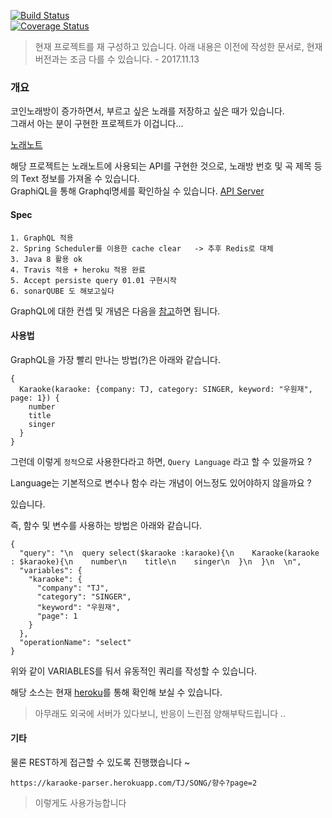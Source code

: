 [![Build Status](https://travis-ci.org/JangChulwoon/KaraokeParsing.svg?branch=master)](https://travis-ci.org/JangChulwoon/KaraokeParsing)    
[![Coverage Status](https://coveralls.io/repos/github/JangChulwoon/KaraokeParsing/badge.svg)](https://coveralls.io/github/JangChulwoon/KaraokeParsing)

> 현재 프로젝트를 재 구성하고 있습니다.  아래 내용은 이전에 작성한 문서로,
> 현재 버전과는 조금 다를 수 있습니다. - 2017.11.13  



### 개요     

코인노래방이 증가하면서, 부르고 싶은 노래를 저장하고 싶은 때가 있습니다.       
그래서 아는 분이 구현한 프로젝트가 이겁니다...     

[노래노트](http://www.noraenote.com/)
        

해당 프로젝트는 노래노트에 사용되는 API를 구현한 것으로, 노래방 번호 및 곡 제목 등의 Text 정보를 가져올 수 있습니다.    
GraphiQL을 통해 Graphql명세를 확인하실 수 있습니다. [API Server](211.249.62.150) 


#### Spec   

	1. GraphQL 적용   
	2. Spring Scheduler를 이용한 cache clear   -> 추후 Redis로 대체 
	3. Java 8 활용 ok
	4. Travis 적용 + heroku 적용 완료 
	5. Accept persiste query 01.01 구현시작 
	6. sonarQUBE 도 해보고싶다 



GraphQL에 대한 컨셉 및 개념은 다음을 [참고](https://jangchulwoon.github.io/graphql/2017/10/15/GraphQL/)하면 됩니다.

#### 사용법         

GraphQL을 가장 빨리 만나는 방법(?)은 아래와 같습니다. 
	
    {
      Karaoke(karaoke: {company: TJ, category: SINGER, keyword: "우원재", page: 1}) {
        number
        title
        singer
      }
    }




그런데 이렇게 `정적`으로 사용한다라고 하면,  `Query Language` 라고 할 수 있을까요 ?
    
Language는 기본적으로 변수나 함수 라는 개념이 어느정도 있어야하지 않을까요 ? 

있습니다. 

즉, 함수 및 변수를 사용하는 방법은 아래와 같습니다.

    {
      "query": "\n  query select($karaoke :karaoke){\n    Karaoke(karaoke : $karaoke){\n    number\n    title\n    singer\n  }\n  }\n  \n",
      "variables": {
        "karaoke": {
          "company": "TJ",
          "category": "SINGER",
          "keyword": "우원재",
          "page": 1
        }
      },
      "operationName": "select"
    }

위와 같이 VARIABLES를 둬서 유동적인 쿼리를 작성할 수 있습니다.   

해당 소스는 현재 [heroku](https://karaoke-parser.herokuapp.com/)를 통해 확인해 보실 수 있습니다.

> 아무래도 외국에 서버가 있다보니, 반응이 느린점 양해부탁드립니다 ..

#### 기타

물론 REST하게 접근할 수 있도록 진행했습니다 ~

    https://karaoke-parser.herokuapp.com/TJ/SONG/향수?page=2
   
> 이렇게도 사용가능합니다




